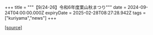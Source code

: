 +++
title = """【9/24-26】令和6年度栗山秋まつり"""
date = 2024-09-24T04:00:00.000Z
expiryDate = 2025-02-28T08:27:28.942Z
tags = ["kuriyama","news"]
+++


[[source]](https://www.town.kuriyama.hokkaido.jp/soshiki/53/28578.html)

